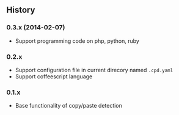 ## History


### 0.3.x (2014-02-07)

* Support programming code on php, python, ruby

### 0.2.x

* Support configuration file in current direcory named `.cpd.yaml`
* Support coffeescript language

### 0.1.x

* Base functionality of copy/paste detection